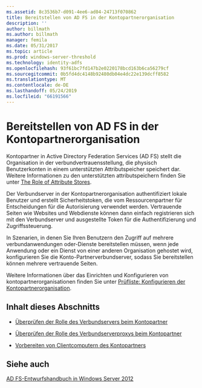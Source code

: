 ```yaml
---
ms.assetid: 8c3536b7-d091-4ee6-ad04-24713f070862
title: Bereitstellen von AD FS in der Kontopartnerorganisation
description: ''
author: billmath
ms.author: billmath
manager: femila
ms.date: 05/31/2017
ms.topic: article
ms.prod: windows-server-threshold
ms.technology: identity-adfs
ms.openlocfilehash: 93f61bc7fd147b2e0220178bcd163b6ca56279cf
ms.sourcegitcommit: 0b5fd4dc4148b92480db04e4dc22e139dcff8582
ms.translationtype: MT
ms.contentlocale: de-DE
ms.lasthandoff: 05/24/2019
ms.locfileid: "66191566"
---
```

# <a name="deploying-ad-fs-in-the-account-partner-organization"></a>Bereitstellen von AD FS in der Kontopartnerorganisation

Kontopartner in Active Directory Federation Services \(AD FS\) stellt die Organisation in der verbundvertrauensstellung, die physisch Benutzerkonten in einem unterstützten Attributspeicher speichert dar. Weitere Informationen zu den unterstützten attributspeichern finden Sie unter [The Role of Attribute Stores](../../ad-fs/technical-reference/The-Role-of-Attribute-Stores.md).  
  
Der Verbundserver in der Kontopartnerorganisation authentifiziert lokale Benutzer und erstellt Sicherheitstoken, die vom Ressourcenpartner für Entscheidungen für die Autorisierung verwendet werden. Vertrauende Seiten wie Websites und Webdienste können dann einfach registrieren sich mit den Verbundserver und ausgestellte Token für die Authentifizierung und Zugriffssteuerung.  
  
In Szenarien, in denen Sie Ihren Benutzern den Zugriff auf mehrere verbundanwendungen oder-Dienste bereitstellen müssen, wenn jede Anwendung oder ein Dienst von einer anderen Organisation gehostet wird, konfigurieren Sie die Konto-Partnerverbundserver, sodass Sie bereitstellen können mehrere vertrauende Seiten.  
  
Weitere Informationen über das Einrichten und Konfigurieren von kontopartnerorganisationen finden Sie unter [Prüfliste: Konfigurieren der Kontopartnerorganisation](../../ad-fs/deployment/Checklist--Configuring-the-Account-Partner-Organization.md).  
  
## <a name="in-this-section"></a>Inhalt dieses Abschnitts  
  
-   [Überprüfen der Rolle des Verbundservers beim Kontopartner](Review-the-Role-of-the-Federation-Server-in-the-Account-Partner.md)  
  
-   [Überprüfen der Rolle des Verbundserverproxys beim Kontopartner](Review-the-Role-of-the-Federation-Server-Proxy-in-the-Account-Partner.md)  
  
-   [Vorbereiten von Clientcomputern des Kontopartners](Prepare-Client-Computers-in-the-Account-Partner.md)  
  
## <a name="see-also"></a>Siehe auch
[AD FS-Entwurfshandbuch in Windows Server 2012](AD-FS-Design-Guide-in-Windows-Server-2012.md)
